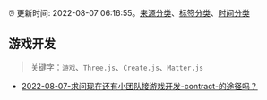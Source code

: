:alarm_clock: 更新时间: 2022-08-07 06:16:55。[来源分类](../README.md)、[标签分类](../TAGS.md)、[时间分类](../TIMELINE.md)

## 游戏开发


> 关键字：`游戏`、`Three.js`、`Create.js`、`Matter.js`



- [2022-08-07-求问现在还有小团队接游戏开发-contract-的途径吗？](https://www.v2ex.com/t/871211) 